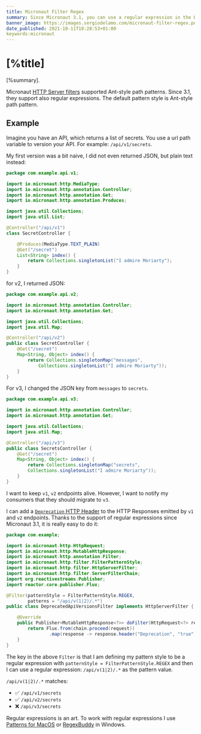 ```yaml
---
title: Micronaut Filter Regex
summary: Since Micronaut 3.1, you can use a regular expression in the HTTP server filter patterns
banner_image: https://images.sergiodelamo.com/micronaut-filter-regex.png
date_published: 2021-10-11T18:28:53+01:00
keywords:micronaut
---
```


# [%title]

[%summary].

Micronaut [HTTP Server filters](https://docs.micronaut.io/latest/guide/#filters) supported Ant-style path patterns. Since 3.1, they support also regular expressions. The default pattern style is Ant-style path pattern. 

## Example

Imagine you have an API, which returns a list of secrets. You use a url path variable to version your API. For example: `/api/v1/secrets`. 

My first version was a bit naive, I did not even returned JSON, but plain text instead:

```java
package com.example.api.v1;

import io.micronaut.http.MediaType;
import io.micronaut.http.annotation.Controller;
import io.micronaut.http.annotation.Get;
import io.micronaut.http.annotation.Produces;

import java.util.Collections;
import java.util.List;

@Controller("/api/v1")
class SecretController {

    @Produces(MediaType.TEXT_PLAIN)
    @Get("/secret")
    List<String> index() {
        return Collections.singletonList("I admire Moriarty");
    }
}
```

for v2, I returned JSON:

```java
package com.example.api.v2;

import io.micronaut.http.annotation.Controller;
import io.micronaut.http.annotation.Get;

import java.util.Collections;
import java.util.Map;

@Controller("/api/v2")
public class SecretController {
    @Get("/secret")
    Map<String, Object> index() {
        return Collections.singletonMap("messages", 
            Collections.singletonList("I admire Moriarty"));
    }
}
``` 

For v3, I changed the JSON key from `messages` to `secrets`.

```java
package com.example.api.v3;

import io.micronaut.http.annotation.Controller;
import io.micronaut.http.annotation.Get;

import java.util.Collections;
import java.util.Map;

@Controller("/api/v3")
public class SecretsController {
    @Get("/secret")
    Map<String, Object> index() {
        return Collections.singletonMap("secrets", 
        Collections.singletonList("I admire Moriarty"));
    }
}
```

I want to keep `v1`, `v2` endpoints alive. However, I want to notify my consumers that they should migrate to `v3`.

I can add a [`Deprecation` HTTP Header](https://datatracker.ietf.org/doc/html/draft-dalal-deprecation-header-03) to the HTTP Responses emitted by `v1` and `v2` endpoints. Thanks to the support of regular expressions since Micronaut 3.1, it is really easy to do it: 

```java
package com.example;

import io.micronaut.http.HttpRequest;
import io.micronaut.http.MutableHttpResponse;
import io.micronaut.http.annotation.Filter;
import io.micronaut.http.filter.FilterPatternStyle;
import io.micronaut.http.filter.HttpServerFilter;
import io.micronaut.http.filter.ServerFilterChain;
import org.reactivestreams.Publisher;
import reactor.core.publisher.Flux;

@Filter(patternStyle = FilterPatternStyle.REGEX, 
        patterns = "/api/v(1|2)/.*")
public class DeprecatedApiVersionsFilter implements HttpServerFilter {

    @Override
    public Publisher<MutableHttpResponse<?>> doFilter(HttpRequest<?> request, ServerFilterChain chain) {
        return Flux.from(chain.proceed(request))
                .map(response -> response.header("Deprecation", "true"));
    }
}
```

The key in the above `Filter` is that I am defining my pattern style to be a regular expression with `patternStyle = FilterPatternStyle.REGEX` and then I can use a regular expression: `/api/v(1|2)/.*` as the pattern value. 

`/api/v(1|2)/.*` matches:

 - ✅ `/api/v1/secrets` 
 - ✅ `/api/v2/secrets`
 - ❌ `/api/v3/secrets`

Regular expressions is an art. To work with regular expressions I use [Patterns for MacOS](https://krillapps.com/patterns/) or [RegexBuddy](https://www.regexbuddy.com) in Windows.


